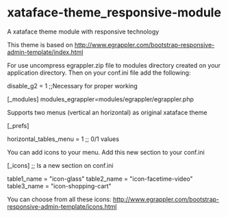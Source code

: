# xataface-theme_responsive-module
A xataface theme module with responsive technology

This theme is based on http://www.egrappler.com/bootstrap-responsive-admin-template/index.html

For use uncompress egrappler.zip file to modules directory created on your application directory. Then on your conf.ini file add the following:

disable_g2 = 1 ;;Necessary for proper working

[_modules]
modules_egrappler=modules/egrappler/egrappler.php

Supports two menus (vertical an horizontal) as original xataface theme

[_prefs]

horizontal_tables_menu = 1 ;; 0/1 values


You can add icons to your menu. Add this new section to your conf.ini 

[_icons] ;; Is a new section on conf.ini

table1_name = "icon-glass"
table2_name = "icon-facetime-video"
table3_name = "icon-shopping-cart"

You can choose from all these icons: http://www.egrappler.com/bootstrap-responsive-admin-template/icons.html
